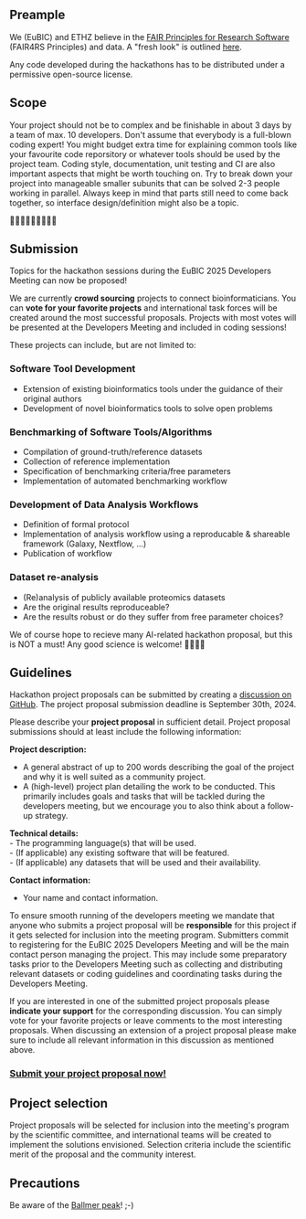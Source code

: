
## Preample

We (EuBIC) and ETHZ believe in the [FAIR Principles for Research Software](https://doi.org/10.15497/RDA00068) (FAIR4RS Principles) and data. A "fresh look" is outlined [here](https://www.sciencedirect.com/science/article/pii/S2666389921000362?via%3Dihub).

Any code developed during the hackathons has to be distributed under a permissive open-source license.


## Scope

Your project should not be to complex and be finishable in about 3 days by a team of max. 10 developers. Don't assume that everybody is a full-blown coding expert! You might budget extra time for explaining common tools like your favourite code reporsitory or whatever tools should be used by the project team. Coding style, documentation, unit testing and CI are also important aspects that might be worth touching on. Try to break down your project into manageable smaller subunits that can be solved 2-3 people working in parallel. Always keep in mind that parts still need to come back together, so interface design/definition might also be a topic.

🧑🏼‍💻👨🏾‍💻👩🏻‍💻

## Submission

Topics for the hackathon sessions during the EuBIC 2025 Developers Meeting can now be proposed!

We are currently **crowd sourcing** projects to connect bioinformaticians. You can **vote for your favorite projects** and international 
task forces will be created around the most successful proposals. 
Projects with most votes will be presented at the Developers Meeting and included in coding sessions!

These projects can include, but are not limited to:

### Software Tool Development
- Extension of existing bioinformatics tools under the guidance of their original authors   
- Development of novel bioinformatics tools to solve open problems   

### Benchmarking of Software Tools/Algorithms
- Compilation of ground-truth/reference datasets   
- Collection of reference implementation   
- Specification of benchmarking criteria/free parameters
- Implementation of automated benchmarking workflow

### Development of Data Analysis Workflows
- Definition of formal protocol   
- Implementation of analysis workflow using a reproducable & shareable framework (Galaxy, Nextflow, ...)
- Publication of workflow

### Dataset re-analysis   
- (Re)analysis of publicly available proteomics datasets
- Are the original results reproduceable?
- Are the results robust or do they suffer from free parameter choices?

We of course hope to recieve many AI-related hackathon proposal, but this is NOT a must! Any good science is welcome! 🧠👩‍🔬💡

## Guidelines

Hackathon project proposals can be submitted by creating a [discussion on GitHub](https://github.com/EuBIC/EuBIC2025/discussions/new?category=hackathon-proposals). 
The project proposal submission deadline is September 30th, 2024.

Please describe your **project proposal** in sufficient detail. Project proposal submissions should at least include the following 
information:

**Project description:**

   -  A general abstract of up to 200 words describing the goal of the project and why it is well suited as a community project.   
   -  A (high-level) project plan detailing the work to be conducted. This primarily includes goals and tasks that will be tackled during the 
   developers meeting, but we encourage you to also think about a follow-up strategy.

**Technical details:**   
    -  The programming language(s) that will be used.      
    -  (If applicable) any existing software that will be featured.   
    -  (If applicable) any datasets that will be used and their availability.     

**Contact information:**   
   -   Your name and contact information.

To ensure smooth running of the developers meeting we mandate that anyone who submits a project proposal will be **responsible** for 
this project if it gets selected for inclusion into the meeting program. Submitters commit to registering for the EuBIC 2025 Developers 
Meeting and will be the main contact person managing the project. This may include some preparatory tasks prior to the Developers 
Meeting such as collecting and distributing relevant datasets or coding guidelines and coordinating tasks during the Developers Meeting.

If you are interested in one of the submitted project proposals please **indicate your support** for the corresponding discussion. 
You can simply vote for your favorite projects or leave comments to the most interesting proposals. When discussing an extension 
of a project proposal please make sure to include all relevant information in this discussion as mentioned above.

### [Submit your project proposal now!](https://github.com/EuBIC/EuBIC2025/discussions/new?category=hackathon-proposals)

## Project selection

Project proposals will be selected for inclusion into the meeting's program by the scientific committee, and international teams 
will be created to implement the solutions envisioned. Selection criteria include the scientific merit of the proposal and 
the community interest.

## Precautions

Be aware of the [Ballmer peak](https://xkcd.com/323/)! ;-)
